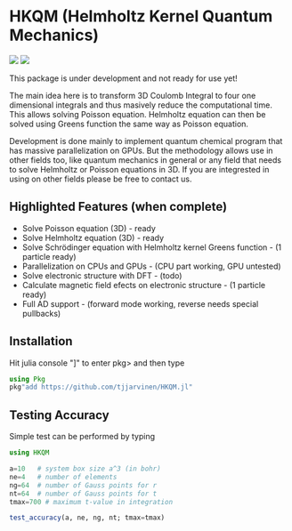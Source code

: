 # HKQM (Helmholtz Kernel Quantum Mechanics)
[![][CI-img]][CI-url] [![][codecov-img]][codecov-url]



This package is under development and not ready for use yet!

The main idea here is to transform 3D Coulomb Integral to four one dimensional
integrals and thus masively reduce the computational time. This allows solving
Poisson equation. Helmholtz equation can then be solved using Greens function
the same way as Poisson equation.

Development is done mainly to implement quantum chemical program that has massive
parallelization on GPUs. But the methodology allows use in other fields too, like
quantum mechanics in general or any field that needs to solve Helmholtz or Poisson
equations in 3D. If you are integrested in using on other fields please be free to
contact us.

## Highlighted Features (when complete)
- Solve Poisson equation (3D) - ready
- Solve Helmholtz equation (3D) - ready
- Solve Schrödinger equation with Helmholtz kernel Greens function - (1 particle ready)
- Parallelization on CPUs and GPUs - (CPU part working, GPU untested)
- Solve electronic structure with DFT - (todo)
- Calculate magnetic field efects on electronic structure - (1 particle ready)
- Full AD support - (forward mode working, reverse needs special pullbacks)

## Installation
Hit julia console "]" to enter pkg> and then type
```julia
using Pkg
pkg"add https://github.com/tjjarvinen/HKQM.jl"
```

## Testing Accuracy

Simple test can be performed by typing

```julia
using HKQM

a=10   # system box size a^3 (in bohr)
ne=4   # number of elements
ng=64  # number of Gauss points for r
nt=64  # number of Gauss points for t
tmax=700 # maximum t-value in integration

test_accuracy(a, ne, ng, nt; tmax=tmax)
```

[CI-img]: https://github.com/tjjarvinen/HKQM.jl/workflows/CI/badge.svg
[CI-url]: https://github.com/tjjarvinen/HKQM.jl/actions?query=workflow%3ACI

[codecov-img]: https://codecov.io/gh/tjjarvinen/HKQM.jl/branch/master/graph/badge.svg
[codecov-url]: https://codecov.io/gh/tjjarvinen/HKQM.jl
